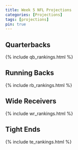 ```yaml
---
title: Week 5 NFL Projections
categories: [Projections]
tags: [projections]
pin: true
---
```


## Quarterbacks

{% include qb_rankings.html %}

## Running Backs

{% include rb_rankings.html %}

## Wide Receivers

{% include wr_rankings.html %}

## Tight Ends

{% include te_rankings.html %}